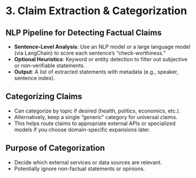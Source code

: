 # 3. Claim Extraction & Categorization

## NLP Pipeline for Detecting Factual Claims
- **Sentence-Level Analysis**: Use an NLP model or a large language model (via LangChain) to score each sentence’s “check-worthiness.”
- **Optional Heuristics**: Keyword or entity detection to filter out subjective or non-verifiable statements.
- **Output**: A list of extracted statements with metadata (e.g., speaker, sentence index).

## Categorizing Claims
- Can categorize by topic if desired (health, politics, economics, etc.).
- Alternatively, keep a single “generic” category for universal claims.
- This helps route claims to appropriate external APIs or specialized models if you choose domain-specific expansions later.

## Purpose of Categorization
- Decide which external services or data sources are relevant.
- Potentially ignore non-factual statements or opinions.